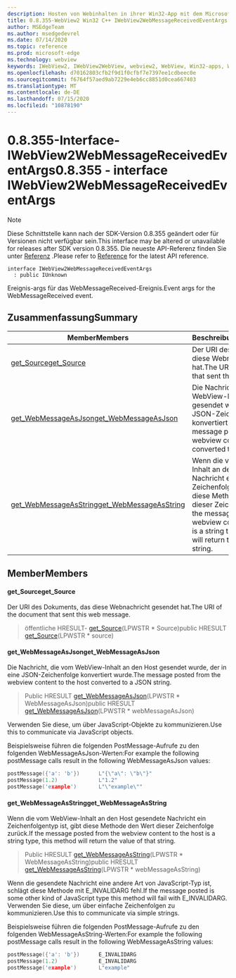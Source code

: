 ```yaml
---
description: Hosten von Webinhalten in ihrer Win32-App mit dem Microsoft Edge WebView2-Steuerelement
title: 0.8.355-WebView2 Win32 C++ IWebView2WebMessageReceivedEventArgs
author: MSEdgeTeam
ms.author: msedgedevrel
ms.date: 07/14/2020
ms.topic: reference
ms.prod: microsoft-edge
ms.technology: webview
keywords: IWebView2, IWebView2WebView, webview2, WebView, Win32-apps, Win32, Edge
ms.openlocfilehash: d70162803cfb2f9d1f0cfbf7e7397ee1cdbeec0e
ms.sourcegitcommit: f6764f57aed9ab7229e4eb6cc8851d0cea667403
ms.translationtype: MT
ms.contentlocale: de-DE
ms.lasthandoff: 07/15/2020
ms.locfileid: "10878190"
---
```

# <span data-ttu-id="1e510-104">0.8.355-Interface-IWebView2WebMessageReceivedEventArgs</span><span class="sxs-lookup"><span data-stu-id="1e510-104">0.8.355 - interface IWebView2WebMessageReceivedEventArgs</span></span> 

> [!NOTE]
> <span data-ttu-id="1e510-105">Diese Schnittstelle kann nach der SDK-Version 0.8.355 geändert oder für Versionen nicht verfügbar sein.</span><span class="sxs-lookup"><span data-stu-id="1e510-105">This interface may be altered or unavailable for releases after SDK version 0.8.355.</span></span> <span data-ttu-id="1e510-106">Die neueste API-Referenz finden Sie unter [Referenz](../../../webview2-api-reference.md) .</span><span class="sxs-lookup"><span data-stu-id="1e510-106">Please refer to [Reference](../../../webview2-api-reference.md) for the latest API reference.</span></span>

```
interface IWebView2WebMessageReceivedEventArgs
  : public IUnknown
```

<span data-ttu-id="1e510-107">Ereignis-args für das WebMessageReceived-Ereignis.</span><span class="sxs-lookup"><span data-stu-id="1e510-107">Event args for the WebMessageReceived event.</span></span>

## <span data-ttu-id="1e510-108">Zusammenfassung</span><span class="sxs-lookup"><span data-stu-id="1e510-108">Summary</span></span>

 <span data-ttu-id="1e510-109">Member</span><span class="sxs-lookup"><span data-stu-id="1e510-109">Members</span></span>                        | <span data-ttu-id="1e510-110">Beschreibungen</span><span class="sxs-lookup"><span data-stu-id="1e510-110">Descriptions</span></span>
--------------------------------|---------------------------------------------
[<span data-ttu-id="1e510-111">get_Source</span><span class="sxs-lookup"><span data-stu-id="1e510-111">get_Source</span></span>](#get_source) | <span data-ttu-id="1e510-112">Der URI des Dokuments, das diese Webnachricht gesendet hat.</span><span class="sxs-lookup"><span data-stu-id="1e510-112">The URI of the document that sent this web message.</span></span>
[<span data-ttu-id="1e510-113">get_WebMessageAsJson</span><span class="sxs-lookup"><span data-stu-id="1e510-113">get_WebMessageAsJson</span></span>](#get_webmessageasjson) | <span data-ttu-id="1e510-114">Die Nachricht, die vom WebView-Inhalt an den Host gesendet wurde, der in eine JSON-Zeichenfolge konvertiert wurde.</span><span class="sxs-lookup"><span data-stu-id="1e510-114">The message posted from the webview content to the host converted to a JSON string.</span></span>
[<span data-ttu-id="1e510-115">get_WebMessageAsString</span><span class="sxs-lookup"><span data-stu-id="1e510-115">get_WebMessageAsString</span></span>](#get_webmessageasstring) | <span data-ttu-id="1e510-116">Wenn die vom WebView-Inhalt an den Host gesendete Nachricht ein Zeichenfolgentyp ist, gibt diese Methode den Wert dieser Zeichenfolge zurück.</span><span class="sxs-lookup"><span data-stu-id="1e510-116">If the message posted from the webview content to the host is a string type, this method will return the value of that string.</span></span>

## <span data-ttu-id="1e510-117">Member</span><span class="sxs-lookup"><span data-stu-id="1e510-117">Members</span></span>

#### <span data-ttu-id="1e510-118">get_Source</span><span class="sxs-lookup"><span data-stu-id="1e510-118">get_Source</span></span> 

<span data-ttu-id="1e510-119">Der URI des Dokuments, das diese Webnachricht gesendet hat.</span><span class="sxs-lookup"><span data-stu-id="1e510-119">The URI of the document that sent this web message.</span></span>

> <span data-ttu-id="1e510-120">öffentliche HRESULT- [get_Source](#get_source)(LPWSTR \* Source)</span><span class="sxs-lookup"><span data-stu-id="1e510-120">public HRESULT [get_Source](#get_source)(LPWSTR \* source)</span></span>

#### <span data-ttu-id="1e510-121">get_WebMessageAsJson</span><span class="sxs-lookup"><span data-stu-id="1e510-121">get_WebMessageAsJson</span></span> 

<span data-ttu-id="1e510-122">Die Nachricht, die vom WebView-Inhalt an den Host gesendet wurde, der in eine JSON-Zeichenfolge konvertiert wurde.</span><span class="sxs-lookup"><span data-stu-id="1e510-122">The message posted from the webview content to the host converted to a JSON string.</span></span>

> <span data-ttu-id="1e510-123">Public HRESULT [get_WebMessageAsJson](#get_webmessageasjson)(LPWSTR \* WebMessageAsJson)</span><span class="sxs-lookup"><span data-stu-id="1e510-123">public HRESULT [get_WebMessageAsJson](#get_webmessageasjson)(LPWSTR \* webMessageAsJson)</span></span>

<span data-ttu-id="1e510-124">Verwenden Sie diese, um über JavaScript-Objekte zu kommunizieren.</span><span class="sxs-lookup"><span data-stu-id="1e510-124">Use this to communicate via JavaScript objects.</span></span>

<span data-ttu-id="1e510-125">Beispielsweise führen die folgenden PostMessage-Aufrufe zu den folgenden WebMessageAsJson-Werten:</span><span class="sxs-lookup"><span data-stu-id="1e510-125">For example the following postMessage calls result in the following WebMessageAsJson values:</span></span>

```cpp
postMessage({'a': 'b'})      L"{\"a\": \"b\"}"
postMessage(1.2)             L"1.2"
postMessage('example')       L"\"example\""
```

#### <span data-ttu-id="1e510-126">get_WebMessageAsString</span><span class="sxs-lookup"><span data-stu-id="1e510-126">get_WebMessageAsString</span></span> 

<span data-ttu-id="1e510-127">Wenn die vom WebView-Inhalt an den Host gesendete Nachricht ein Zeichenfolgentyp ist, gibt diese Methode den Wert dieser Zeichenfolge zurück.</span><span class="sxs-lookup"><span data-stu-id="1e510-127">If the message posted from the webview content to the host is a string type, this method will return the value of that string.</span></span>

> <span data-ttu-id="1e510-128">Public HRESULT [get_WebMessageAsString](#get_webmessageasstring)(LPWSTR \* WebMessageAsString)</span><span class="sxs-lookup"><span data-stu-id="1e510-128">public HRESULT [get_WebMessageAsString](#get_webmessageasstring)(LPWSTR \* webMessageAsString)</span></span>

<span data-ttu-id="1e510-129">Wenn die gesendete Nachricht eine andere Art von JavaScript-Typ ist, schlägt diese Methode mit E_INVALIDARG fehl.</span><span class="sxs-lookup"><span data-stu-id="1e510-129">If the message posted is some other kind of JavaScript type this method will fail with E_INVALIDARG.</span></span> <span data-ttu-id="1e510-130">Verwenden Sie diese, um über einfache Zeichenfolgen zu kommunizieren.</span><span class="sxs-lookup"><span data-stu-id="1e510-130">Use this to communicate via simple strings.</span></span>

<span data-ttu-id="1e510-131">Beispielsweise führen die folgenden PostMessage-Aufrufe zu den folgenden WebMessageAsString-Werten:</span><span class="sxs-lookup"><span data-stu-id="1e510-131">For example the following postMessage calls result in the following WebMessageAsString values:</span></span>

```cpp
postMessage({'a': 'b'})      E_INVALIDARG
postMessage(1.2)             E_INVALIDARG
postMessage('example')       L"example"
```

